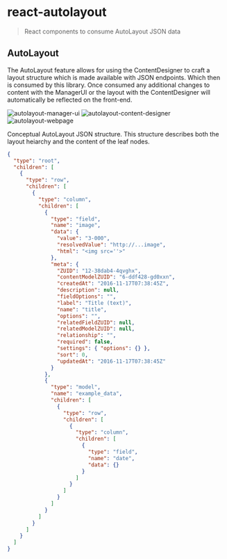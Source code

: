 # react-autolayout

> React components to consume AutoLayout JSON data

## AutoLayout

The AutoLayout feature allows for using the ContentDesigner to craft a layout structure which is made available with JSON endpoints. Which then is consumed by this library. Once consumed any additional changes to content with the ManagerUI or the layout with the ContentDesigner will automatically be reflected on the front-end.

![autolayout-manager-ui](https://user-images.githubusercontent.com/208819/126240959-eb8add91-ed8e-4f37-88b3-a51ba7ca34ca.png)
![autolayout-content-designer](https://user-images.githubusercontent.com/208819/126240964-d6db1670-da1e-446f-b4b5-26afe9553471.png)
![autolayout-webpage](https://user-images.githubusercontent.com/208819/126241108-a10926f1-0b73-4962-81df-b8e45f8b4ff3.png)

Conceptual AutoLayout JSON structure. This structure describes both the layout heiarchy and the content of the leaf nodes.

```json
{
  "type": "root",
  "children": [
    {
      "type": "row",
      "children": [
        {
          "type": "column",
          "children": [
            {
              "type": "field",
              "name": "image",
              "data": {
                "value": "3-000",
                "resolvedValue": "http://...image",
                "html": "<img src=''>"
              },
              "meta": {
                "ZUID": "12-38dab4-4qvghx",
                "contentModelZUID": "6-ddf428-gd0xxn",
                "createdAt": "2016-11-17T07:38:45Z",
                "description": null,
                "fieldOptions": "",
                "label": "Title (text)",
                "name": "title",
                "options": "",
                "relatedFieldZUID": null,
                "relatedModelZUID": null,
                "relationship": "",
                "required": false,
                "settings": { "options": {} },
                "sort": 0,
                "updatedAt": "2016-11-17T07:38:45Z"
              }
            },
            {
              "type": "model",
              "name": "example_data",
              "children": [
                {
                  "type": "row",
                  "children": [
                    {
                      "type": "column",
                      "children": [
                        {
                          "type": "field",
                          "name": "date",
                          "data": {}
                        }
                      ]
                    }
                  ]
                }
              ]
            }
          ]
        }
      ]
    }
  ]
}
```
